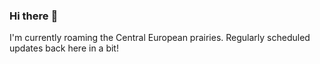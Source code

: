 ### Hi there :wave:

I'm currently roaming the Central European prairies. Regularly scheduled updates back here in a bit!
